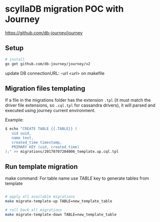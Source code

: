 # scyllaDB migration POC with Journey

https://github.com/db-journey/journey

## Setup
```bash
# install
go get github.com/db-journey/journey/v2
```
update DB connectionURL:  -url <*url*> on makefile

## Migration files templating
If a file in the migrations folder has the extension `.tpl` (it must match the driver file extensions, so `.cql.tpl` for cassandra drivers), it will parsed and executed using journey current environment.

Example:

```bash
$ echo "CREATE TABLE {{.TABLE}} (
   uid uuid,
   name text,
   created_time timestamp,
   PRIMARY KEY (uid, created_time)
);" >> migrations/20170707204006_template.up.cql.tpl
```

## Run template migration 

make command:  For table name use *TABLE* key to generate tables from template

```bash

# apply all available migrations
make migrate-template-up TABLE=new_template_table

# roll back all migrations
make migrate-template-down TABLE=new_template_table

```